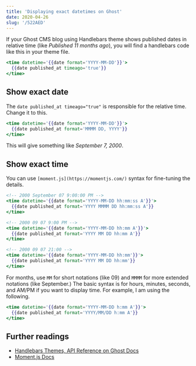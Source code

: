 ```yaml
---
title: 'Displaying exact datetimes on Ghost'
date: 2020-04-26
slug: '/522AED'
---
```


If your Ghost CMS blog using Handlebars theme shows published dates in relative time (like _Published 11 months ago_), you will find a handlebars code like this in your theme file.

```hbs
<time datetime='{{date format='YYYY-MM-DD'}}'>
  {{date published_at timeago='true'}}
</time>
```

## Show exact date

The `date published_at timeago="true"` is responsible for the relative time. Change it to this.

```hbs
<time datetime='{{date format='YYYY-MM-DD'}}'>
  {{date published_at format='MMMM DD, YYYY'}}
</time>
```

This will give something like _September 7, 2000_.

## Show exact time

You can use `[moment.js](https://momentjs.com/)` syntax for fine-tuning the details.

```hbs
<!-- 2000 September 07 9:00:00 PM -->
<time datetime='{{date format='YYYY-MM-DD hh:mm:ss A'}}'>
  {{date published_at format='YYYY MMMM DD hh:mm:ss A'}}
</time>

<!-- 2000 09 07 9:00 PM -->
<time datetime='{{date format='YYYY-MM-DD hh:mm A'}}'>
  {{date published_at format='YYYY MM DD hh:mm A'}}
</time>

<!-- 2000 09 07 21:00 -->
<time datetime='{{date format='YYYY-MM-DD hh:mm'}}'>
  {{date published_at format='YYYY MM DD hh:mm'}}
</time>
```

For months, use `MM` for short notations (like 09) and `MMMM` for more extended notations (like September.) The basic syntax is for hours, minutes, seconds, and AM/PM if you want to display time. For example, I am using the following.

```hbs
<time datetime='{{date format='YYYY-MM-DD h:mm A'}}'>
  {{date published_at format='YYYY/MM/DD h:mm A'}}
</time>
```

## Further readings

- [Handlebars Themes, API Reference on Ghost Docs](https://ghost.org/docs/api/v3/handlebars-themes/helpers/date/)
- [Moment.js Docs](https://momentjs.com/docs/)
